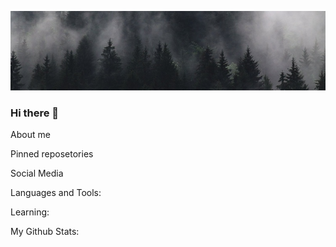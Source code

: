 ![Header](https://github.com/emarkosyan/emarkosyan/blob/main/assets/header.jpg)

### Hi there 👋
About me

Pinned reposetories

Social Media

Languages and Tools:

Learning:

My Github Stats: